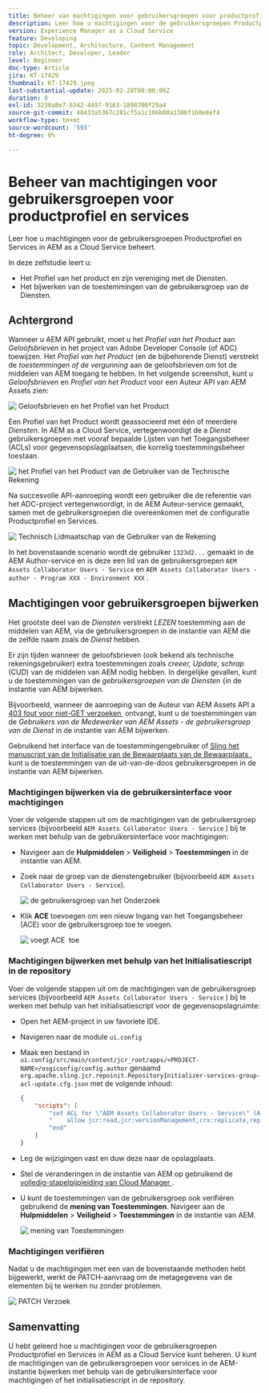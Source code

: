 ```yaml
---
title: Beheer van machtigingen voor gebruikersgroepen voor productprofiel en services
description: Leer hoe u machtigingen voor de gebruikersgroepen Productprofiel en Services in AEM as a Cloud Service beheert.
version: Experience Manager as a Cloud Service
feature: Developing
topic: Development, Architecture, Content Management
role: Architect, Developer, Leader
level: Beginner
doc-type: Article
jira: KT-17429
thumbnail: KT-17429.jpeg
last-substantial-update: 2025-02-28T00:00:00Z
duration: 0
exl-id: 3230a8e7-6342-4497-9163-1898700f29a4
source-git-commit: 48433a5367c281cf5a1c106b08a1306f1b0e8ef4
workflow-type: tm+mt
source-wordcount: '593'
ht-degree: 0%

---
```


# Beheer van machtigingen voor gebruikersgroepen voor productprofiel en services

Leer hoe u machtigingen voor de gebruikersgroepen Productprofiel en Services in AEM as a Cloud Service beheert.

In deze zelfstudie leert u:

- Het Profiel van het product en zijn vereniging met de Diensten.
- Het bijwerken van de toestemmingen van de gebruikersgroep van de Diensten.

## Achtergrond

Wanneer u AEM API gebruikt, moet u het _Profiel van het Product_ aan _Geloofsbrieven_ in het project van Adobe Developer Console (of ADC) toewijzen. Het _Profiel van het Product_ (en de bijbehorende Dienst) verstrekt de _toestemmingen of de vergunning_ aan de geloofsbrieven om tot de middelen van AEM toegang te hebben. In het volgende screenshot, kunt u _Geloofsbrieven_ en _Profiel van het Product_ voor een Auteur API van AEM Assets zien:

![&#x200B; Geloofsbrieven en het Profiel van het Product &#x200B;](../assets/how-to/API-Credentials-Product-Profile.png)

Een Profiel van het Product wordt geassocieerd met één of meerdere _Diensten_. In AEM as a Cloud Service, vertegenwoordigt de a _Dienst_ gebruikersgroepen met vooraf bepaalde Lijsten van het Toegangsbeheer (ACLs) voor gegevensopslagplaatsen, die korrelig toestemmingsbeheer toestaan.

![&#x200B; het Profiel van het Product van de Gebruiker van de Technische Rekening &#x200B;](../assets/s2s/technical-account-user-product-profile.png)

Na succesvolle API-aanroeping wordt een gebruiker die de referentie van het ADC-project vertegenwoordigt, in de AEM Auteur-service gemaakt, samen met de gebruikersgroepen die overeenkomen met de configuratie Productprofiel en Services.

![&#x200B; Technisch Lidmaatschap van de Gebruiker van de Rekening &#x200B;](../assets/s2s/technical-account-user-membership.png)

In het bovenstaande scenario wordt de gebruiker `1323d2...` gemaakt in de AEM Author-service en is deze een lid van de gebruikersgroepen `AEM Assets Collaborator Users - Service` en `AEM Assets Collaborator Users - author - Program XXX - Environment XXX` .

## Machtigingen voor gebruikersgroepen bijwerken

Het grootste deel van de _Diensten_ verstrekt _LEZEN_ toestemming aan de middelen van AEM, via de gebruikersgroepen in de instantie van AEM die de zelfde naam zoals de _Dienst_ hebben.

Er zijn tijden wanneer de geloofsbrieven (ook bekend als technische rekeningsgebruiker) extra toestemmingen zoals _creeer, Update, schrap_ (CUD) van de middelen van AEM nodig hebben. In dergelijke gevallen, kunt u de toestemmingen van de _gebruikersgroepen van de Diensten_ &lbrace;in de instantie van AEM bijwerken.

Bijvoorbeeld, wanneer de aanroeping van de Auteur van AEM Assets API a [&#x200B; 403 fout voor niet-GET verzoeken &#x200B;](../use-cases/invoke-api-using-oauth-s2s.md#403-error-for-non-get-requests) ontvangt, kunt u de toestemmingen van de _Gebruikers van de Medewerker van AEM Assets - de gebruikersgroep van de Dienst_ in de instantie van AEM bijwerken.

Gebruikend het interface van de toestemmingengebruiker of [&#x200B; Sling het manuscript van de Initialisatie van de Bewaarplaats van de Bewaarplaats &#x200B;](https://sling.apache.org/documentation/bundles/repository-initialization.html), kunt u de toestemmingen van de uit-van-de-doos gebruikersgroepen in de instantie van AEM bijwerken.

### Machtigingen bijwerken via de gebruikersinterface voor machtigingen

Voer de volgende stappen uit om de machtigingen van de gebruikersgroep services (bijvoorbeeld `AEM Assets Collaborator Users - Service` ) bij te werken met behulp van de gebruikersinterface voor machtigingen:

- Navigeer aan de **Hulpmiddelen** > **Veiligheid** > **Toestemmingen** in de instantie van AEM.

- Zoek naar de groep van de dienstengebruiker (bijvoorbeeld `AEM Assets Collaborator Users - Service`).

  ![&#x200B; de gebruikersgroep van het Onderzoek &#x200B;](../assets/how-to/search-user-group.png)

- Klik **ACE** toevoegen om een nieuw Ingang van het Toegangsbeheer (ACE) voor de gebruikersgroep toe te voegen.

  ![&#x200B; voegt ACE &#x200B;](../assets/how-to/add-ace.png) toe

### Machtigingen bijwerken met behulp van het Initialisatiescript in de repository

Voer de volgende stappen uit om de machtigingen van de gebruikersgroep services (bijvoorbeeld `AEM Assets Collaborator Users - Service` ) bij te werken met behulp van het initialisatiescript voor de gegevensopslagruimte:

- Open het AEM-project in uw favoriete IDE.

- Navigeren naar de module `ui.config`

- Maak een bestand in `ui.config/src/main/content/jcr_root/apps/<PROJECT-NAME>/osgiconfig/config.author` genaamd `org.apache.sling.jcr.repoinit.RepositoryInitializer-services-group-acl-update.cfg.json` met de volgende inhoud:

  ```json
  {
      "scripts": [
          "set ACL for \"AEM Assets Collaborator Users - Service\" (ACLOptions=ignoreMissingPrincipal)",
          "    allow jcr:read,jcr:versionManagement,crx:replicate,rep:write on /content/dam",
          "end"
      ]
  }
  ```

- Leg de wijzigingen vast en duw deze naar de opslagplaats.

- Stel de veranderingen in de instantie van AEM op gebruikend de [&#x200B; volledig-stapelpijpleiding van Cloud Manager &#x200B;](https://experienceleague.adobe.com/nl/docs/experience-manager-cloud-service/content/implementing/using-cloud-manager/cicd-pipelines/introduction-ci-cd-pipelines#full-stack-pipeline).

- U kunt de toestemmingen van de gebruikersgroep ook verifiëren gebruikend de **mening van Toestemmingen**. Navigeer aan de **Hulpmiddelen** > **Veiligheid** > **Toestemmingen** in de instantie van AEM.

  ![&#x200B; mening van Toestemmingen &#x200B;](../assets/how-to/permissions-view.png)

### Machtigingen verifiëren

Nadat u de machtigingen met een van de bovenstaande methoden hebt bijgewerkt, werkt de PATCH-aanvraag om de metagegevens van de elementen bij te werken nu zonder problemen.

![&#x200B; PATCH Verzoek &#x200B;](../assets/how-to/patch-request.png)

## Samenvatting

U hebt geleerd hoe u machtigingen voor de gebruikersgroepen Productprofiel en Services in AEM as a Cloud Service kunt beheren. U kunt de machtigingen van de gebruikersgroepen voor services in de AEM-instantie bijwerken met behulp van de gebruikersinterface voor machtigingen of het initialisatiescript in de repository.
